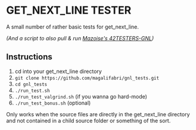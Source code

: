# GET_NEXT_LINE TESTER

A small number of rather basic tests for get_next_line.

*(And a script to also pull & run [Mazoise's 42TESTERS-GNL](https://github.com/Mazoise/42TESTERS-GNL))*

## Instructions
1. cd into your get_next_line directory
2. `git clone https://github.com/magalifabri/gnl_tests.git`
3. `cd gnl_tests`
4. `./run_test.sh`
5. `./run_test_valgrind.sh` (if you wanna go hard-mode)
6. `./run_test_bonus.sh` (optional)

Only works when the source files are directly in the get_next_line directory and not contained in a child source folder or something of the sort.